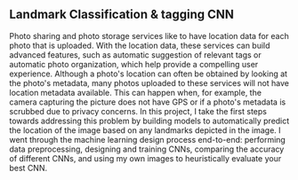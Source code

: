 ## Landmark Classification & tagging CNN

Photo sharing and photo storage services like to have location data for each photo that is uploaded. With the location data, these services can build advanced features, such as automatic suggestion of relevant tags or automatic photo organization, which help provide a compelling user experience. Although a photo's location can often be obtained by looking at the photo's metadata, many photos uploaded to these services will not have location metadata available. This can happen when, for example, the camera capturing the picture does not have GPS or if a photo's metadata is scrubbed due to privacy concerns.
In this project, I take the first steps towards addressing this problem by building models to automatically predict the location of the image based on any landmarks depicted in the image. I went through the machine learning design process end-to-end: performing data preprocessing, designing and training CNNs, comparing the accuracy of different CNNs, and using my own images to heuristically evaluate your best CNN.

